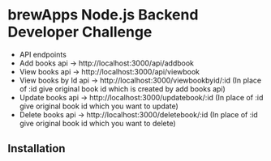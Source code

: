 # brewApps Node.js Backend Developer Challenge
- API endpoints
- Add books api -> http://localhost:3000/api/addbook
- View books api -> http://localhost:3000/api/viewbook
- View books by Id api -> http://localhost:3000/viewbookbyid/:id (In place of :id give original book id which is created by add books api)
- Update books api -> http://localhost:3000/updatebook/:id (In place of :id give original book id which you want to update)
- Delete books api -> http://localhost:3000/deletebook/:id (In place of :id give original book id which you want to delete)
## Installation

